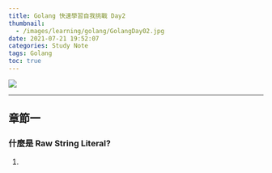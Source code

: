 ```yaml
---
title: Golang 快速學習自我挑戰 Day2
thumbnail:
  - /images/learning/golang/GolangDay02.jpg
date: 2021-07-21 19:52:07
categories: Study Note
tags: Golang
toc: true
---
```

<img src="/images/learning/golang/GolangDay02.jpg">

***
## 章節一
### 什麼是 Raw String Literal?
1. 





